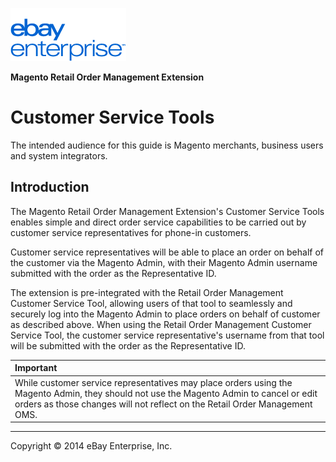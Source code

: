 ![ebay logo](../../../../../../docs/static/logo-vert.png)

**Magento Retail Order Management Extension**
# Customer Service Tools

The intended audience for this guide is Magento merchants, business users and system integrators.

## Introduction

The Magento Retail Order Management Extension's Customer Service Tools enables simple and direct order service capabilities to be carried out by customer service representatives for phone-in customers.

Customer service representatives will be able to place an order on behalf of the customer via the Magento Admin, with their Magento Admin username submitted with the order as the Representative ID.

The extension is pre-integrated with the Retail Order Management Customer Service Tool, allowing users of that tool to seamlessly and securely log into the Magento Admin to place orders on behalf of customer as described above. When using the Retail Order Management Customer Service Tool, the customer service representative's username from that tool will be submitted with the order as the Representative ID.

| Important |
|:----------|
| While customer service representatives may place orders using the Magento Admin, they should not use the Magento Admin to cancel or edit orders as those changes will not reflect on the Retail Order Management OMS. |

- - -
Copyright © 2014 eBay Enterprise, Inc.
